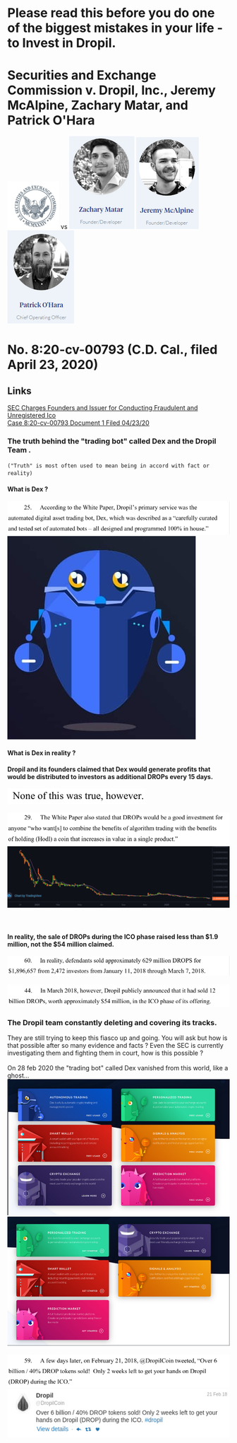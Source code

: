 # Please read this before you do one of the biggest mistakes in your life - to **Invest in Dropil**.

# Securities and Exchange Commission v. Dropil, Inc., Jeremy McAlpine, Zachary Matar, and Patrick O'Hara

![](assets/README-f7873337.png) vs ![](assets/README-63db68bd.png) ![](assets/README-7ebf97ad.png) ![](assets/README-b3d2deb4.png)

# No. 8:20-cv-00793 (C.D. Cal., filed April 23, 2020)

## Links

[SEC Charges Founders and Issuer for Conducting Fraudulent and Unregistered Ico](https://www.sec.gov/litigation/litreleases/2020/lr24804.htm)<br>
[Case 8:20-cv-00793 Document 1 Filed 04/23/20](https://www.sec.gov/litigation/complaints/2020/comp24804.pdf)

### The truth behind the "trading bot" called Dex and the **Dropil Team** .<br>

`("Truth" is most often used to mean being in accord with fact or reality)`

#### What is Dex ?

![](assets/README-450ec01a.png)<br>
![](assets/README-10ba05ef.png)<br>

#### What is Dex in reality ?<br>

#### Dropil and its founders claimed that Dex would generate profits that would be distributed to investors as additional DROPs every 15 days.<br>

![](assets/README-163b669d.png)<br><br>
![](assets/README-e932bbc6.png)<br>
![](assets/README-398fc2d8.png)<br>
<br><br>

#### In reality, the sale of DROPs during the ICO phase raised less than $1.9 million, not the $54 million claimed.<br>

![](assets/README-92feb876.png)<br><br>
![](assets/README-73b0c63d.png)

### The Dropil team constantly deleting and covering its tracks.<br>

They are still trying to keep this fiasco up and going. You will ask but how is that possible after so many evidence and facts ? Even the SEC is currently investigating them and fighting them in court, how is this possible ?<br><br>
On 28 feb 2020 the "trading bot" called Dex vanished from this world, like a ghost...<br>
![](assets/README-816c37a0.png) <!-- .element height="10%" width="10%" --> ![](assets/README-29f820cb.png) <!-- .element height="10%" width="10%" --><br><br>
![](assets/README-80484386.png) ![](assets/README-ab89da7d.png)<br>
